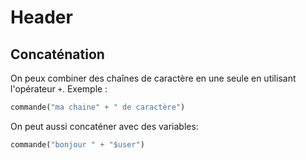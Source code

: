 <!-- TITLE: Python - Bases -->
<!-- SUBTITLE: A quick summary of Bases -->

# Header

## Concaténation
On peux combiner des chaînes de caractère en une seule en utilisant l'opérateur `+`.
Exemple :

```python
commande("ma chaine" + " de caractère")
```

On peut aussi concaténer avec des variables:
```python
commande("bonjour " + "$user")
```